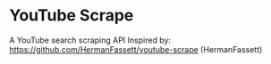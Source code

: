 # YouTube Scrape

A YouTube search scraping API Inspired by: <https://github.com/HermanFassett/youtube-scrape> (HermanFassett)
